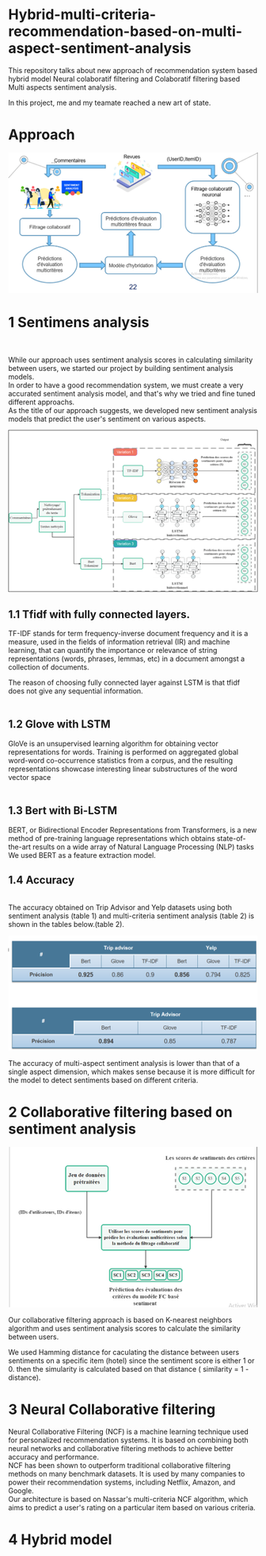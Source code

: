 # Hybrid-multi-criteria-recommendation-based-on-multi-aspect-sentiment-analysis

This repository talks about new approach of recommendation system based hybrid model Neural colaboratif filtering and Colaboratif filtering based Multi aspects sentiment analysis.

In this project, me and my teamate reached a new art of state.

<h1>Approach</h1>

![](images/approach_sent.png)


<h1>1 Sentimens analysis</h1> <br>

While our approach uses sentiment analysis scores in calculating similarity between users, we started our project by building sentiment analysis models.<br>
In order to have a good recommendation system, we must create a very accurated sentiment analysis model, and that's why we tried and fine tuned different approachs.<br>
As the title of our approach suggests, we developed new sentiment analysis models that predict the user's sentiment on various aspects.

![](images/approach.png)
<br>


<h2>1.1   Tfidf with fully connected layers. </h2>
TF-IDF stands for term frequency-inverse document frequency and it is a measure, used in the fields of information retrieval (IR) and machine learning, that can quantify the importance or relevance of string representations (words, phrases, lemmas, etc) in a document amongst a collection of documents.

The reason of choosing fully connected layer against LSTM is that tfidf does not give any sequential information.<br><br>

<h2>1.2 Glove with LSTM </h2>

GloVe is an unsupervised learning algorithm for obtaining vector representations for words. Training is performed on aggregated global word-word co-occurrence statistics from a corpus, and the resulting representations showcase interesting linear substructures of the word vector  space<br><br>

<h2>1.3  Bert with Bi-LSTM </h2>

BERT, or Bidirectional Encoder Representations from Transformers, is a new method of pre-training language representations which obtains state-of-the-art results on a wide array of Natural Language Processing (NLP) tasks<br>
We used BERT as a feature extraction model.<br>



<h2>1.4 Accuracy </h2> <br>
The accuracy obtained on Trip Advisor and Yelp datasets using both sentiment analysis (table 1) and multi-criteria sentiment analysis (table 2) is shown in the tables below.(table 2).<br>


![](images/Accuracy.png)

The accuracy of multi-aspect sentiment analysis is lower than that of a single aspect dimension, which makes sense because it is more difficult for the model to detect sentiments based on different criteria.
<br>

<h1>2 Collaborative filtering based on sentiment analysis</h1>

![](images/Cf_sent.png)

Our collaborative filtering approach is based on K-nearest neighbors algorithm and uses sentiment analysis scores to calculate the similarity between users.

We used Hamming distance for caculating the distance between users sentiments on a specific item (hotel) since the sentiment score is either 1 or 0. then the simularity is calculated based on that distance ( similarity = 1 - distance).


<h1> 3 Neural Collaborative filtering </h1> 

Neural Collaborative Filtering (NCF) is a machine learning technique used for personalized recommendation systems. It is based on combining both neural networks and collaborative filtering methods to achieve better accuracy and performance.
<br>
NCF has been shown to outperform traditional collaborative filtering methods on many benchmark datasets. It is used by many companies to power their recommendation systems, including Netflix, Amazon, and Google.
<br>
Our architecture is based on Nassar's multi-criteria NCF algorithm, which aims to predict a user's rating on a particular item based on various criteria.

<h1>4 Hybrid model </h1> 
